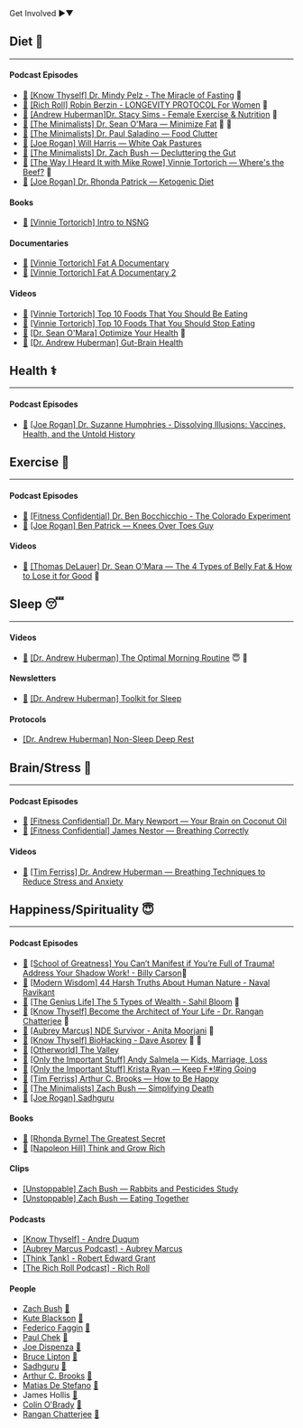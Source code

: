<div class="involvement-section">
  <span class="toggle-involvement">Get Involved <span class="expand-icon"><span class="right-arrow">►</span><span class="down-arrow">▼</span></span></span>
  <div class="involvement-details" style="display: none;">
    <p style="color: #555;">Want to contribute?</p><a href="https://github.com/salmeister/HealthyLifestyleGuide/compare" style="color: #007bff;">Create a pull request.</a>
    <p style="color: #555;">Found a broken link?</p><a href="https://github.com/salmeister/HealthyLifestyleGuide/issues/new?assignees=&labels=bug&template=broken-link.md&title=Broken+Link" style="color: #007bff;">Report it here.</a>
  </div>
</div>

## Diet 🍖
<hr>

#### Podcast Episodes
- [📝](/notes/diet/The-Miracle-of-Fasting) [[Know Thyself] Dr. Mindy Pelz - The Miracle of Fasting](https://www.youtube.com/watch?v=pgWnbRg5-cg) 🍲
- [📝](/notes/diet/Longevity-Protocol-For-Women/) [[Rich Roll] Robin Berzin - LONGEVITY PROTOCOL For Women](https://www.youtube.com/watch?v=P28Pqr9BSWw) 💪
- [📝](/notes/diet/Female-Exercise-and-Nutrition) [[Andrew Huberman]Dr. Stacy Sims - Female Exercise & Nutrition](https://www.youtube.com/watch?v=pZX8ikmWvEU) 💪
- [📝](/notes/diet/Minimize-Fat) [[The Minimalists] Dr. Sean O'Mara — Minimize Fat](https://www.theminimalists.com/podcast/#408) 💪 🍲
- [📝](/notes/diet/Food-Clutter/) [[The Minimalists] Dr. Paul Saladino — Food Clutter](https://www.theminimalists.com/podcast/#384)
- [📝](/notes/diet/White-Oak-Pastures/) [[Joe Rogan] Will Harris — White Oak Pastures](https://open.spotify.com/episode/0qf7CYEhxSFPAcdSw1JJMY?si=b6f7eaae9e1b45f2)
- [📝](/notes/diet/Decluttering-the-Gut/) [[The Minimalists] Dr. Zach Bush — Decluttering the Gut](https://www.theminimalists.com/podcast/#398)
- [📝](/notes/diet/Wheres-the-Beef/) [[The Way I Heard It with Mike Rowe] Vinnie Tortorich — Where's the Beef?](https://podcasts.apple.com/us/podcast/244-wheres-the-beef/id1087110764?i=1000555585865) 💪
- [📝](/notes/diet/Ketogenic-Diet/) [[Joe Rogan] Dr. Rhonda Patrick — Ketogenic Diet](https://open.spotify.com/episode/7y8MKnfhML6KzvA6GVd83B?si=mrIaUnsMTLuD0DnTR39GkQ)

#### Books
- [📝](/notes/diet/Intro-To-NSNG/) [[Vinnie Tortorich] Intro to NSNG](https://nsng.vinnietortorich.com/product/intro-to-nsng/)

#### Documentaries
- [📝](/notes/diet/Fat-A-Documentary/) [[Vinnie Tortorich] Fat A Documentary](https://www.youtube.com/watch?v=iVJM_0XEiBI)
- [📝](/notes/diet/Fat-A-Documentary-2/) [[Vinnie Tortorich] Fat A Documentary 2](https://www.youtube.com/watch?v=AoPisYHbMcg)

#### Videos
- [📝](/notes/diet/Top-10-Foods-To-Eat/) [[Vinnie Tortorich] Top 10 Foods That You Should Be Eating](https://youtu.be/2-fHQIhVAGA?si=wvBa12QBylM-ltn0)
- [📝](/notes/diet/Top-10-Foods-To-Stop-Eating/) [[Vinnie Tortorich] Top 10 Foods That You Should Stop Eating](https://youtu.be/3oVdksMTJ50?si=h5iZRlqMw9UgcXPb)
- [📝](/notes/diet/Optimize-Your-Health/) [[Dr. Sean O'Mara] Optimize Your Health](https://youtu.be/XuFD5tMz9M0?si=f8SKPcSGIEqInaWs) 💪
- [📝](/notes/diet/Gut-Brain-Health/) [[Dr. Andrew Huberman] Gut-Brain Health](https://youtu.be/pvI1vLHV0Mo?si=-KyK2ta83Fo6_BV1)

## Health ⚕️
<hr>

#### Podcast Episodes
- [📝](/notes/health/Suzanne-Humphries/) [[Joe Rogan] Dr. Suzanne Humphries - Dissolving Illusions: Vaccines, Health, and the Untold History](https://www.youtube.com/watch?v=207W1A_bJqI)

## Exercise 💪
<hr>

#### Podcast Episodes
- [📝](/notes/exercise/The-Colorado-Experiment/) [[Fitness Confidential] Dr. Ben Bocchicchio - The Colorado Experiment](https://youtu.be/P4hq8sIvb3c?si=UDeE7TohFACTllJF)
- [📝](/notes/exercise/Knees-Over-Toes-Guy/) [[Joe Rogan] Ben Patrick — Knees Over Toes Guy](https://open.spotify.com/episode/2zfpB6RoKwylk3DbN3GXA0?si=de02e3493ef74d07)

#### Videos
- [📝](/notes/exercise/Lose-Belly-Fat/) [[Thomas DeLauer] Dr. Sean O'Mara — The 4 Types of Belly Fat & How to Lose it for Good](https://www.youtube.com/watch?v=eDJzxlcNiNA) 🍖

## Sleep 😴
<hr>

#### Videos
- [📝](/notes/sleep/Optimal-Morning-Routine/) [[Dr. Andrew Huberman] The Optimal Morning Routine](https://youtu.be/gR_f-iwUGY4?si=ToyBFRHMwhTv3aCS) 😇 🧠

#### Newsletters
- [📝](/notes/sleep/Toolkit-For-Sleep/) [[Dr. Andrew Huberman] Toolkit for Sleep](https://www.hubermanlab.com/newsletter/toolkit-for-sleep)

#### Protocols
- [[Dr. Andrew Huberman] Non-Sleep Deep Rest](https://www.youtube.com/watch?v=YrubXRXwxJc)

## Brain/Stress 🧠
<hr>

#### Podcast Episodes
- [📝](/notes/brain/Your-Brain-on-Coconut-Oil/) [[Fitness Confidential] Dr. Mary Newport — Your Brain on Coconut Oil](https://youtu.be/Xk5_8v5qLNo?si=J5WwSy52_homs-Wh)
- [📝](/notes/brain/Breathing-Correctly/) [[Fitness Confidential] James Nestor — Breathing Correctly](https://youtu.be/5OKoZLS-h5g?si=4lfYR-vj0Fc8FE1V)

#### Videos
- [📝](/notes/brain/Breathing-Techniques-to-Reduce-Stress/) [[Tim Ferriss] Dr. Andrew Huberman — Breathing Techniques to Reduce Stress and Anxiety](https://youtu.be/kSZKIupBUuc?si=sx_otgGYF73ukiz_)

## Happiness/Spirituality 😇
<hr>

#### Podcast Episodes
- [📝](/notes/happiness/Billy-Carson-School-Greatness/) [[School of Greatness] You Can’t Manifest if You’re Full of Trauma! Address Your Shadow Work! - Billy Carson](https://www.youtube.com/watch?v=nHb1YPqUH1Y)🧠
- [📝](/notes/happiness/Naval-Modern-Wisdom/) [[Modern Wisdom] 44 Harsh Truths About Human Nature - Naval Ravikant](https://www.youtube.com/watch?v=KyfUysrNaco)
- [📝](/notes/happiness/Sahil-Bloom-5-Types-Of-Wealth/) [[The Genius Life] The 5 Types of Wealth - Sahil Bloom](https://www.youtube.com/watch?v=iNBoeOGMHTE) 💪
- [📝](/notes/happiness/Architect-Your-Life/) [[Know Thyself] Become the Architect of Your Life - Dr. Rangan Chatterjee](https://www.youtube.com/watch?v=oFmNKGL0gU0) 🍖
- [📝](/notes/happiness/Anita-Moorjani-NDE/) [[Aubrey Marcus] NDE Survivor - Anita Moorjani](https://www.youtube.com/watch?v=6Po0qnuA3Vo) 🧠
- [📝](/notes/happiness/Dave-Asprey-BioHacking/) [[Know Thyself] BioHacking - Dave Asprey](https://www.youtube.com/watch?v=ipe3GM30wZw) 🍖 🧠
- [📝](/notes/happiness/The-Valley/) [[Otherworld] The Valley](https://open.spotify.com/episode/4g1RHKTzlSkZ5nJeMKIXjb)
- [📝](/notes/happiness/Andy-Salmela/) [[Only the Important Stuff] Andy Salmela — Kids, Marriage, Loss](https://open.spotify.com/episode/5d5E5LUmBOLlazJ93wPRMT)
- [📝](/notes/happiness/Krista-Ryan-Keep-Going/) [[Only the Important Stuff] Krista Ryan — Keep F*!#ing Going](https://open.spotify.com/episode/5cUHRSIQ3XV9WpGC6Yugdb)
- [📝](/notes/happiness/Arthur-Brooks-How-To-Be-Happy/) [[Tim Ferriss] Arthur C. Brooks — How to Be Happy](https://tim.blog/2023/09/11/arthur-c-brooks/)
- [📝](/notes/happiness/Zach-Bush-Simplifying-Death/) [[The Minimalists] Zach Bush — Simplifying Death](https://www.theminimalists.com/podcast/#362)
- [📝](/notes/happiness/Sadhguru/) [[Joe Rogan] Sadhguru](https://www.youtube.com/watch?v=_cPD7l1LEDA)

#### Books
- [📝](/notes/happiness/The-Greatest-Secret/) [[Rhonda Byrne] The Greatest Secret](https://www.amazon.com/The-Greatest-Secret/dp/B08GNDRZ3T/ref=tmm_aud_swatch_0?_encoding=UTF8&qid=&sr=)
- [📝](/notes/happiness/Think-And-Grow-Rich/) [[Napoleon Hill] Think and Grow Rich](https://www.amazon.com/Think-Grow-Rich-Landmark-Bestseller/dp/1585424331)

#### Clips
- [[Unstoppable] Zach Bush — Rabbits and Pesticides Study](https://youtube.com/clip/Ugkx1mJ0yyrcWatebI5KA_ByXTdwd3c0mabA?si=BETEpvHDvMyG7F9Q)
- [[Unstoppable] Zach Bush — Eating Together](https://youtube.com/clip/Ugkx5aGBx3qXld3O6Qn1lC4Dj_8O70jW1DcK?si=e-e0h9WpGWpy4UIo)

#### Podcasts
- [[Know Thyself] - Andre Duqum](https://www.youtube.com/playlist?list=PLcdXvEekPv1GRqbvjVf41TrYQhjHRO1_q)
- [[Aubrey Marcus Podcast] - Aubrey Marcus](https://www.aubreymarcus.com/blogs/aubrey-marcus-podcast)
- [[Think Tank] - Robert Edward Grant](https://robertedwardgrant.com/podcast/)
- [[The Rich Roll Podcast] - Rich Roll](https://www.richroll.com/all-episodes/)

#### People
- [Zach Bush](https://x.com/DrZachBush) [🔗](https://zachbushmd.com/) 
- [Kute Blackson](https://x.com/kuteblackson) [🔗](https://kuteblackson.com/)
- [Federico Faggin](https://x.com/fedefaggin) [🔗](https://www.federicofaggin.com/)
- [Paul Chek](https://x.com/PaulChek) [🔗](https://chekinstitute.com/)
- [Joe Dispenza](https://x.com/DrJoeDispenza) [🔗](https://drjoedispenza.com/)
- [Bruce Lipton](https://x.com/biologyofbelief) [🔗](https://www.brucelipton.com/)
- [Sadhguru](https://x.com/SadhguruJV) [🔗](https://isha.sadhguru.org/us/en)
- [Arthur C. Brooks](https://x.com/arthurbrooks) [🔗](https://arthurbrooks.com/)
- [Matias De Stefano](https://x.com/destefanomatias) [🔗](https://matiasdestefano.org/en/frontpage/)
- James Hollis [🔗](https://jameshollis.net/)
- [Colin O'Brady](https://x.com/colinobrady) [🔗](https://www.colinobrady.com/)
- [Rangan Chatterjee](https://x.com/drchatterjeeuk) [🔗](https://drchatterjee.com/)